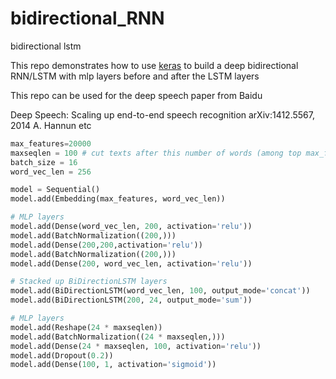 # bidirectional_RNN
bidirectional lstm

This repo demonstrates how to use [keras](https://github.com/fchollet/keras) to build a deep bidirectional RNN/LSTM with mlp layers before and after the LSTM layers

This repo can be used for the deep speech paper from Baidu

Deep Speech: Scaling up end-to-end speech recognition
arXiv:1412.5567, 2014
A. Hannun etc

```python
max_features=20000
maxseqlen = 100 # cut texts after this number of words (among top max_features most common words)
batch_size = 16
word_vec_len = 256

model = Sequential()
model.add(Embedding(max_features, word_vec_len))

# MLP layers
model.add(Dense(word_vec_len, 200, activation='relu'))
model.add(BatchNormalization((200,)))
model.add(Dense(200,200,activation='relu'))
model.add(BatchNormalization((200,)))
model.add(Dense(200, word_vec_len, activation='relu'))

# Stacked up BiDirectionLSTM layers
model.add(BiDirectionLSTM(word_vec_len, 100, output_mode='concat'))
model.add(BiDirectionLSTM(200, 24, output_mode='sum'))

# MLP layers
model.add(Reshape(24 * maxseqlen))
model.add(BatchNormalization((24 * maxseqlen,)))
model.add(Dense(24 * maxseqlen, 100, activation='relu'))
model.add(Dropout(0.2))
model.add(Dense(100, 1, activation='sigmoid'))
```
